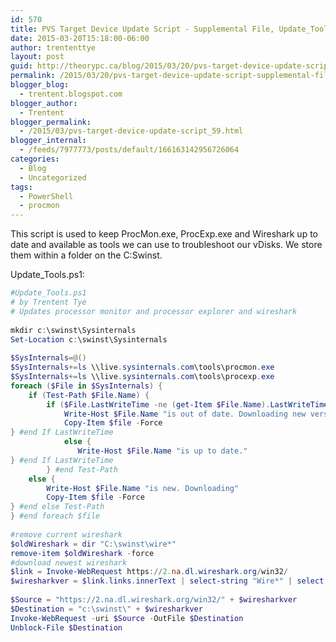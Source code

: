 ```yaml
---
id: 570
title: PVS Target Device Update Script - Supplemental File, Update_Tools.ps1
date: 2015-03-20T15:18:00-06:00
author: trententtye
layout: post
guid: http://theorypc.ca/blog/2015/03/20/pvs-target-device-update-script-supplemental-file-update_tools-ps1/
permalink: /2015/03/20/pvs-target-device-update-script-supplemental-file-update_tools-ps1/
blogger_blog:
  - trentent.blogspot.com
blogger_author:
  - Trentent
blogger_permalink:
  - /2015/03/pvs-target-device-update-script_59.html
blogger_internal:
  - /feeds/7977773/posts/default/166163142956726064
categories:
  - Blog
  - Uncategorized
tags:
  - PowerShell
  - procmon
---
```

This script is used to keep ProcMon.exe, ProcExp.exe and Wireshark up to date and available as tools we can use to troubleshoot our vDisks.  We store them within a folder on the C:Swinst.

<div>
</div>

<div>
  Update_Tools.ps1:
</div>

```powershell
#Update_Tools.ps1
# by Trentent Tye
# Updates processor monitor and processor explorer and wireshark
 
mkdir c:\swinst\Sysinternals
Set-Location c:\swinst\Sysinternals
 
$SysInternals=@()
$SysInternals+=ls \\live.sysinternals.com\tools\procmon.exe
$SysInternals+=ls \\live.sysinternals.com\tools\procexp.exe
foreach ($File in $SysInternals) {
    if (Test-Path $File.Name) {
        if ($File.LastWriteTime -ne (get-Item $File.Name).LastWriteTime) {
            Write-Host $File.Name "is out of date. Downloading new version"   
            Copy-Item $file -Force
} #end If LastWriteTime
            else {
               Write-Host $File.Name "is up to date."
} #end If LastWriteTime
        } #end Test-Path
    else {
        Write-Host $File.Name "is new. Downloading"
        Copy-Item $file -Force
} #end else Test-Path
} #end foreach $file
 
#remove current wireshark
$oldWireshark = dir "C:\swinst\wire*"
remove-item $oldWireshark -force
#download newest wireshark
$link = Invoke-WebRequest https://2.na.dl.wireshark.org/win32/
$wiresharkver = $link.links.innerText | select-string "Wire*" | select -last 1
 
$Source = "https://2.na.dl.wireshark.org/win32/" + $wiresharkver
$Destination = "c:\swinst\" + $wiresharkver
Invoke-WebRequest -uri $Source -OutFile $Destination
Unblock-File $Destination
```
  

<!-- AddThis Advanced Settings generic via filter on the_content -->

<!-- AddThis Share Buttons generic via filter on the_content -->
